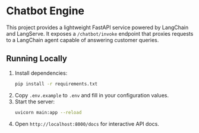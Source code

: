# Chatbot Engine

This project provides a lightweight FastAPI service powered by LangChain and LangServe. It exposes a `/chatbot/invoke` endpoint that proxies requests to a LangChain agent capable of answering customer queries.

## Running Locally

1. Install dependencies:
   ```bash
   pip install -r requirements.txt
   ```
2. Copy `.env.example` to `.env` and fill in your configuration values.
3. Start the server:
   ```bash
   uvicorn main:app --reload
   ```
4. Open `http://localhost:8000/docs` for interactive API docs.
